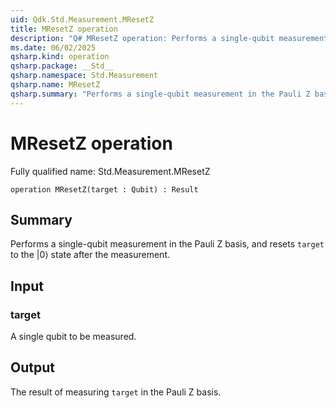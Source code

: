 ```yaml
---
uid: Qdk.Std.Measurement.MResetZ
title: MResetZ operation
description: "Q# MResetZ operation: Performs a single-qubit measurement in the Pauli Z basis, and resets `target` to the |0⟩ state after the measurement."
ms.date: 06/02/2025
qsharp.kind: operation
qsharp.package: __Std__
qsharp.namespace: Std.Measurement
qsharp.name: MResetZ
qsharp.summary: "Performs a single-qubit measurement in the Pauli Z basis, and resets `target` to the |0⟩ state after the measurement."
---
```


# MResetZ operation

Fully qualified name: Std.Measurement.MResetZ

```qsharp
operation MResetZ(target : Qubit) : Result
```

## Summary
Performs a single-qubit measurement in the Pauli Z basis,
and resets `target` to the |0⟩ state after the measurement.

## Input
### target
A single qubit to be measured.

## Output
The result of measuring `target` in the Pauli Z basis.
